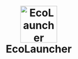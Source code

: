 
<h1 align="center">
  <br>
  <a href="https://discord.gg/ecoverde"><img src="https://media.discordapp.net/attachments/1045465077022740551/1208169057036271616/avatar.png?ex=65e24e1d&is=65cfd91d&hm=afe2e0c153855e7f9556a9f6b3c03ecf40271a0cda81fb79682a6b4cf4cb0699&=&format=webp&quality=lossless" alt="EcoLauncher" width="100"></a>
  <br>
  EcoLauncher
  <br>
</h1>
